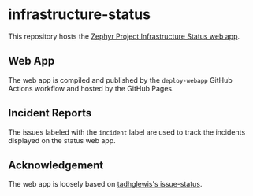 # infrastructure-status

This repository hosts the [Zephyr Project Infrastructure Status web
app](https://status.zephyrproject.io).

## Web App

The web app is compiled and published by the `deploy-webapp` GitHub Actions
workflow and hosted by the GitHub Pages.

## Incident Reports

The issues labeled with the `incident` label are used to track the incidents
displayed on the status web app.

## Acknowledgement

The web app is loosely based on [tadhglewis's
issue-status](https://github.com/tadhglewis/issue-status/).
